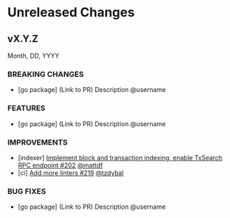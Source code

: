 # Unreleased Changes

## vX.Y.Z

Month, DD, YYYY

### BREAKING CHANGES

- [go package] (Link to PR) Description @username

### FEATURES

- [go package] (Link to PR) Description @username

### IMPROVEMENTS

- [indexer] [Implement block and transaction indexing, enable TxSearch RPC endpoint #202](https://github.com/celestiaorg/optimint/pull/202) [@mattdf](https://github.com/mattdf)
- [ci] [Add more linters #219](https://github.com/celestiaorg/optimint/pull/219)  [@tzdybal](https://github.com/tzdybal/)

### BUG FIXES

- [go package] (Link to PR) Description @username
